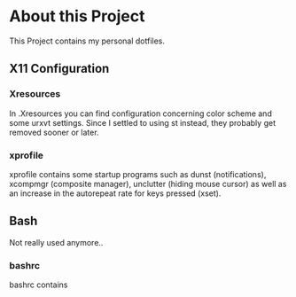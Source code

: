 # About this Project

This Project contains my personal dotfiles.

## X11 Configuration

### Xresources
In .Xresources you can find configuration concerning color scheme and some urxvt settings.
Since I settled to using st instead, they probably get removed sooner or later.

### xprofile
xprofile contains some startup programs such as dunst (notifications), xcompmgr (composite manager), unclutter (hiding mouse cursor) as well as an increase in the autorepeat rate for keys pressed (xset).

## Bash
Not really used anymore..

### bashrc
bashrc contains



